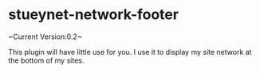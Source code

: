 stueynet-network-footer
=======================
~Current Version:0.2~

This plugin will have little use for you. I use it to display my site network at the bottom of my sites.
